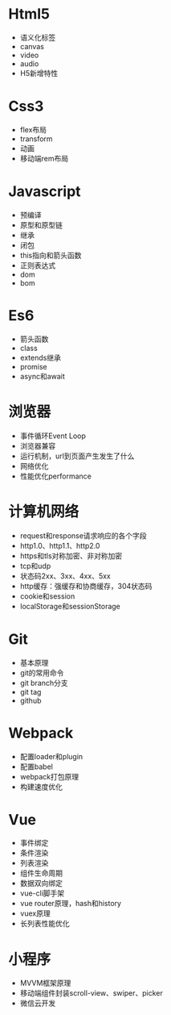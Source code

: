 # Html5
- 语义化标签
- canvas
- video
- audio
- H5新增特性

# Css3

- flex布局
- transform
- 动画
- 移动端rem布局


# Javascript

- 预编译
- 原型和原型链
- 继承
- 闭包
- this指向和箭头函数
- 正则表达式
- dom
- bom

# Es6

- 箭头函数
- class
- extends继承
- promise
- async和await
  
# 浏览器
- 事件循环Event Loop
- 浏览器兼容
- 运行机制，url到页面产生发生了什么
- 网络优化
- 性能优化performance

# 计算机网络

- request和response请求响应的各个字段
- http1.0、http1.1、http2.0
- https和tls对称加密、非对称加密
- tcp和udp
- 状态码2xx、3xx、4xx、5xx
- http缓存：强缓存和协商缓存，304状态码
- cookie和session
- localStorage和sessionStorage

# Git
- 基本原理
- git的常用命令
- git branch分支
- git tag
- github
  
# Webpack

- 配置loader和plugin
- 配置babel
- webpack打包原理
- 构建速度优化

# Vue
- 事件绑定
- 条件渲染
- 列表渲染
- 组件生命周期
- 数据双向绑定
- vue-cli脚手架
- vue router原理，hash和history
- vuex原理
- 长列表性能优化

# 小程序
- MVVM框架原理
- 移动端组件封装scroll-view、swiper、picker
- 微信云开发